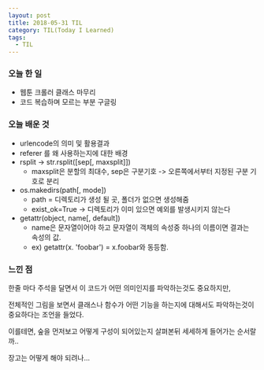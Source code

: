 ```yaml
---
layout: post
title: 2018-05-31 TIL
category: TIL(Today I Learned)
tags:
  - TIL
---
```




### 오늘 한 일

- 웹툰 크롤러 클래스 마무리
- 코드 복습하며 모르는 부분 구글링





### 오늘 배운 것

- urlencode의 의미 및 활용결과
- referer 를 왜 사용하는지에 대한 배경
- rsplit -> str.rsplit([sep[, maxsplit]])
  - maxsplit은 분할의 최대수, sep은 구분기호 -> 오른쪽에서부터 지정된 구분 기호로 분리
- os.makedirs(path[, mode])
  - path = 디렉토리가 생성 될 곳, 폴더가 없으면 생성해줌
  - exist_ok=True -> 디렉토리가 이미 있으면 예외를 발생시키지 않는다
- getattr(object, name[, default])
  - name은 문자열이어야 하고 문자열이 객체의 속성중 하나의 이름이면 결과는 속성의 값.
  - ex) getattr(x. 'foobar') = x.foobar와 동등함.





### 느낀 점

한줄 마다 주석을 달면서 이 코드가 어떤 의미인지를 파악하는것도 중요하지만,

전체적인 그림을 보면서 클래스나 함수가 어떤 기능을 하는지에 대해서도 파악하는것이 중요하다는 조언을 들었다.

이를테면, 숲을 먼저보고 어떻게 구성이 되어있는지 살펴본뒤 세세하게 들어가는 순서랄까..

장고는 어떻게 해야 되려나...
